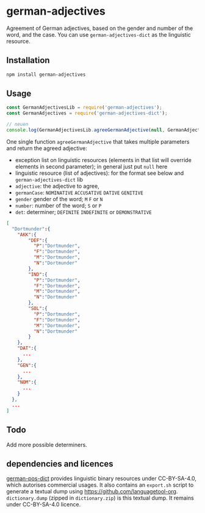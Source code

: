 <!--
Copyright 2019 Ludan Stoecklé
SPDX-License-Identifier: Apache-2.0
-->
# german-adjectives

Agreement of German adjectives, based on the gender and number of the word, and the case.
You can use `german-adjectives-dict` as the linguistic resource.

## Installation 
```sh
npm install german-adjectives
```

## Usage

```javascript
const GermanAdjectivesLib = require('german-adjectives');
const GermanAdjectives = require('german-adjectives-dict');

// neuen
console.log(GermanAdjectivesLib.agreeGermanAdjective(null, GermanAdjectives, 'neu', 'DATIVE', 'M', 'S', 'DEFINITE'));
```

One single function `agreeGermanAdjective` that takes multiple parameters and return the agreed adjective:

* exception list on linguistic resources (elements in that list will override elements in second parameter); in general just put `null` here
* linguistic resource (list of adjectives): for the format see below and `german-adjectives-dict` lib
* `adjective`: the adjective to agree, 
* `germanCase`: `NOMINATIVE` `ACCUSATIVE` `DATIVE` `GENITIVE`
* `gender` gender of the word; `M` `F` or `N`
* `number`: number of the word; `S` or `P`
* `det`: determiner; `DEFINITE` `INDEFINITE` or `DEMONSTRATIVE`

```json
[
  "Dortmunder":{  
    "AKK":{  
        "DEF":{  
          "P":"Dortmunder",
          "F":"Dortmunder",
          "M":"Dortmunder",
          "N":"Dortmunder"
        },
        "IND":{  
          "P":"Dortmunder",
          "F":"Dortmunder",
          "M":"Dortmunder",
          "N":"Dortmunder"
        },
        "SOL":{  
          "P":"Dortmunder",
          "F":"Dortmunder",
          "M":"Dortmunder",
          "N":"Dortmunder"
        }
    },
    "DAT":{  
      ...
    },
    "GEN":{  
      ...
    },
    "NOM":{  
      ...
    }
  },
  ...
]
```

## Todo

Add more possible determiners.


## dependencies and licences

[german-pos-dict](https://github.com/languagetool-org/german-pos-dict) provides linguistic binary resources under CC-BY-SA-4.0, which autorises commercial usages. It also contains an `export.sh` script to generate a textual dump using https://github.com/languagetool-org. `dictionary.dump` (zipped in `dictionary.zip`) is this textual dump. It remains under CC-BY-SA-4.0 licence.
